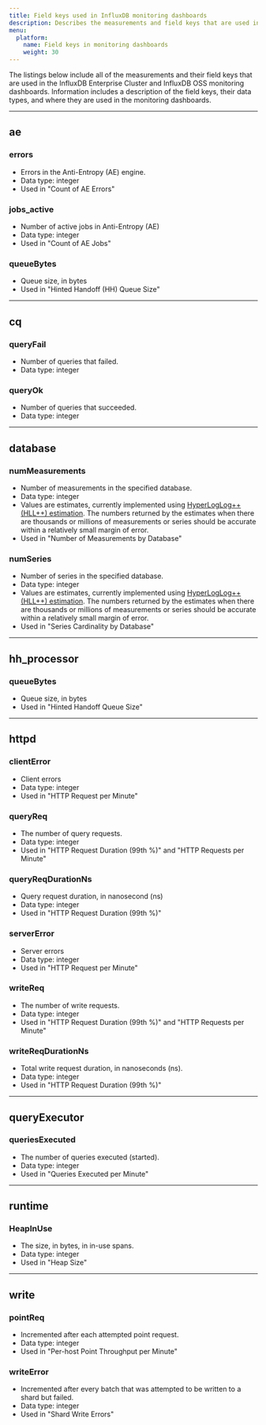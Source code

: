 ```yaml
---
title: Field keys used in InfluxDB monitoring dashboards
description: Describes the measurements and field keys that are used in the InfluxDB OSS and InfluxDB Enterprise monitoring dashboards.
menu:
  platform:
    name: Field keys in monitoring dashboards
    weight: 30
---
```



The listings below include all of the measurements and their field keys that are used in the InfluxDB Enterprise Cluster and InfluxDB OSS monitoring dashboards. Information includes a description of the field keys, their data types, and where they are used in the monitoring dashboards.



-----

## ae

### errors

* Errors in the Anti-Entropy (AE) engine.
* Data type: integer
* Used in "Count of AE Errors"

### jobs_active

* Number of active jobs in Anti-Entropy (AE)
* Data type: integer
* Used in "Count of AE Jobs"

### queueBytes

* Queue size, in bytes
* Used in "Hinted Handoff (HH) Queue Size"

____
## cq

### queryFail

* Number of queries that failed.
* Data type: integer

### queryOk

* Number of queries that succeeded.
* Data type: integer
____

## database

### numMeasurements

* Number of measurements in the specified database.
* Data type: integer
* Values are estimates, currently implemented using [HyperLogLog++ (HLL++) estimation](https://github.com/influxdata/influxdb/blob/master/pkg/estimator/hll/hll.go). The numbers returned by the estimates when there are thousands or millions of measurements or series should be accurate within a relatively small margin of error.
* Used in "Number of Measurements by Database"

### numSeries

* Number of series in the specified database.
* Data type: integer
* Values are estimates, currently implemented using [HyperLogLog++ (HLL++) estimation](https://github.com/influxdata/influxdb/blob/master/pkg/estimator/hll/hll.go). The numbers returned by the estimates when there are thousands or millions of measurements or series should be accurate within a relatively small margin of error.
* Used in "Series Cardinality by Database"

____

## hh_processor

### queueBytes

* Queue size, in bytes
* Used in "Hinted Handoff Queue Size"



_____

## httpd

### clientError

- Client errors
- Data type: integer
- Used in "HTTP Request per Minute"

### queryReq

* The number of query requests.
* Data type: integer
* Used in "HTTP Request Duration (99th %)" and "HTTP Requests per Minute"

### queryReqDurationNs

* Query request duration, in nanosecond (ns)
* Data type: integer
* Used in "HTTP Request Duration (99th %)"

### serverError

* Server errors
* Data type: integer
* Used in "HTTP Request per Minute"

### writeReq

* The number of write requests.
* Data type: integer
* Used in "HTTP Request Duration (99th %)" and "HTTP Requests per Minute"

### writeReqDurationNs

* Total write request duration, in nanoseconds (ns).
* Data type: integer
* Used in "HTTP Request Duration (99th %)"

-----

## queryExecutor

### queriesExecuted

* The number of queries executed (started).
* Data type: integer
* Used in "Queries Executed per Minute"

-----

## runtime

### HeapInUse

* The size, in bytes, in in-use spans.
* Data type: integer
* Used in "Heap Size"

-----

## write

### pointReq

* Incremented after each attempted point request.
* Data type: integer
* Used in "Per-host Point Throughput per Minute"

### writeError

* Incremented after every batch that was attempted to be written to a shard but failed.
* Data type: integer
* Used in "Shard Write Errors"

